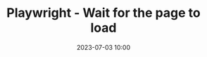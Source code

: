 ---
title: 'Playwright - Wait for the page to load'
date: 2023-07-03 10:00
category: e2e, playwright
draft: true
---